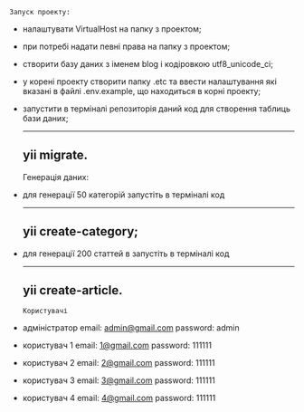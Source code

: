	Запуск проекту:
- налаштувати VirtualHost на папку з проектом;
- при потребі надати певні права на папку з проектом;
- створити базу даних з іменем blog і кодіровкою utf8_unicode_ci;
- у корені проекту створити папку .etc та ввести налаштування які вказані в файлі .env.example, що находиться в корні проекту;
- запустити в терміналі репозиторія даний код для створення таблиць бази даних;
	
	----------
	yii migrate.
	----------


	Генерація даних:

- для генерації 50 категорій запустіть в терміналі код
	
	----------
	yii create-category;
	----------
- для генерації 200 статтей в запустіть в терміналі код
	
	----------
	yii create-article.
	----------

      Користувачі
- адміністратор
	email: admin@gmail.com
	password: admin
- користувач 1 
	email: 1@gmail.com
	password: 111111
- користувач 2 
	email: 2@gmail.com
	password: 111111
- користувач 3 
	email: 3@gmail.com
	password: 111111
- користувач 4 
	email: 4@gmail.com
	password: 111111

